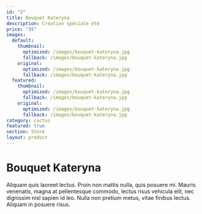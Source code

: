 ```yaml
---
id: "2"
title: Bouquet Kateryna
description: Création spéciale été
price: "35"
images:
  default:
    thumbnail:
      optimized: /images/bouquet-kateryna.jpg
      fallback: /images/bouquet-kateryna.jpg
    original:
      optimized: /images/bouquet-kateryna.jpg
      fallback: /images/bouquet-kateryna.jpg
  featured:
    thumbnail:
      optimized: /images/bouquet-kateryna.jpg
      fallback: /images/bouquet-kateryna.jpg
    original:
      optimized: /images/bouquet-kateryna.jpg
      fallback: /images/bouquet-kateryna.jpg
category: cactus
featured: true
section: Store
layout: product
---
```

# Bouquet Kateryna

Aliquam quis laoreet lectus. Proin non mattis nulla, quis posuere mi. Mauris venenatis, magna at pellentesque commodo, lectus risus vehicula elit, nec dignissim nisl sapien id leo. Nulla non pretium metus, vitae finibus lectus. Aliquam in posuere risus.